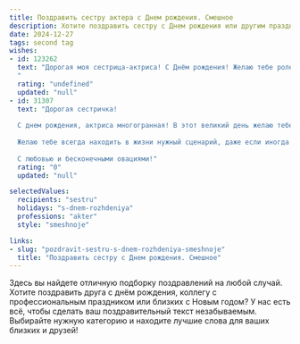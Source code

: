 ```yaml
---
title: Поздравить сестру актера c Днем рождения. Смешное
description: Хотите поздравить сестру c Днем рождения или другим праздником? Наш ИИ создаст незабываемое поздравление, а вы обязательно выделитесь среди других.  
date: 2024-12-27
tags: second tag
wishes:
- id: 123262
  text: "Дорогая моя сестрица-актриса! С Днём рождения! Желаю тебе ролей, которые заставят зрителей рыдать от смеха, гонораров, от которых голова пойдёт кругом, и поклонников, которые будут носить тебя на руках (ну, или хотя бы букеты цветов!). Пусть твоя жизнь будет ярче любого спектакля, а счастье – длиннее любой антрактной паузы!  Главное – не переигрывай в жизни, а живи на полную катушку!
  "
  rating: "undefined"
  updated: "null"
- id: 31307
  text: "Дорогая сестричка!
  
  С днем рождения, актриса многогранная! В этот великий день желаю тебе не просто блестящих ролей, а настоящих шедевров! Пусть каждый первый блин, который ты нажаришь, оказывается вовсе не комом, а вкуснейшим угощением.
  
  Желаю тебе всегда находить в жизни нужный сценарий, даже если иногда он будет написан, как в комедии — непредсказуемо! Пусть твои мечты сбываются быстрее, чем ты успеешь произнести «на сцене великая игра»! И не забывай, что каждый день — это новый спектакль, и ты в главной роли!
  
  С любовью и бесконечными овациями!"
  rating: "0"
  updated: "null"

selectedValues:
  recipients: "sestru"
  holidays: "s-dnem-rozhdeniya"
  professions: "akter"
  style: "smeshnoje"

links:
- slug: "pozdravit-sestru-s-dnem-rozhdeniya-smeshnoje"
  title: "Поздравить сестру c Днем рождения. Смешное"
---
```


Здесь вы найдете отличную подборку поздравлений на любой случай. 
Хотите поздравить друга с днём рождения, коллегу с профессиональным праздником или близких с Новым годом? У нас есть всё, чтобы сделать ваш поздравительный текст незабываемым. Выбирайте нужную категорию и находите лучшие слова для ваших близких и друзей!
